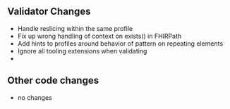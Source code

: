 ## Validator Changes

* Handle reslicing within the same profile
* Fix up wrong handling of context on exists() in FHIRPath
* Add hints to profiles around behavior of pattern on repeating elements
* Ignore all tooling extensions when validating
* 

## Other code changes

* no changes